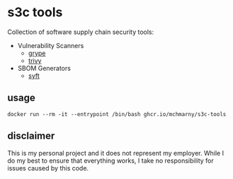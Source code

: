 # s3c tools

Collection of software supply chain security tools:

* Vulnerability Scanners
  * [grype](https://github.com/anchore/grype)
  * [trivy](https://github.com/aquasecurity/trivy)
* SBOM Generators
  * [syft](https://github.com/anchore/syft)


## usage

```shell
docker run --rm -it --entrypoint /bin/bash ghcr.io/mchmarny/s3c-tools
```

## disclaimer

This is my personal project and it does not represent my employer. While I do my best to ensure that everything works, I take no responsibility for issues caused by this code.
